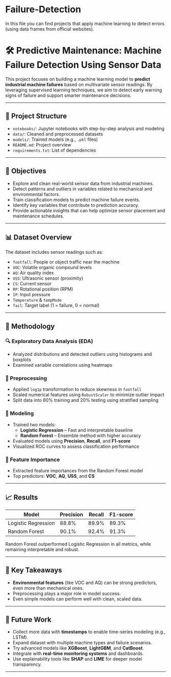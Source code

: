 # Failure-Detection
In this file you can find projects that apply machine learning to detect errors (using data frames from official websites).
# 🛠️ Predictive Maintenance: Machine Failure Detection Using Sensor Data

This project focuses on building a machine learning model to **predict industrial machine failures** based on multivariate sensor readings. By leveraging supervised learning techniques, we aim to detect early warning signs of failure and support smarter maintenance decisions.

---

## 📂 Project Structure

- `notebooks/`: Jupyter notebooks with step-by-step analysis and modeling
- `data/`: Cleaned and preprocessed datasets
- `models/`: Trained models (e.g., `.pkl` files)
- `README.md`: Project overview
- `requirements.txt`: List of dependencies

---

## 🎯 Objectives

- Explore and clean real-world sensor data from industrial machines.
- Detect patterns and outliers in variables related to mechanical and environmental factors.
- Train classification models to predict machine failure events.
- Identify key variables that contribute to prediction accuracy.
- Provide actionable insights that can help optimize sensor placement and maintenance schedules.

---

## 📊 Dataset Overview

The dataset includes sensor readings such as:

- `footfall`: People or object traffic near the machine
- `VOC`: Volatile organic compound levels
- `AQ`: Air quality index
- `USS`: Ultrasonic sensor (proximity)
- `CS`: Current sensor
- `RP`: Rotational position (RPM)
- `IP`: Input pressure
- `Temperature` & `tempMode`
- `fail`: Target label (1 = failure, 0 = normal)

---

## 🧪 Methodology

### 🔍 Exploratory Data Analysis (EDA)
- Analyzed distributions and detected outliers using histograms and boxplots
- Examined variable correlations using heatmaps

### 🧹 Preprocessing
- Applied `log1p` transformation to reduce skewness in `footfall`
- Scaled numerical features using `RobustScaler` to minimize outlier impact
- Split data into 80% training and 20% testing using stratified sampling

### 🤖 Modeling
- Trained two models:
  - **Logistic Regression** – Fast and interpretable baseline
  - **Random Forest** – Ensemble method with higher accuracy
- Evaluated models using **Precision**, **Recall**, and **F1-score**
- Visualized ROC curves to assess classification performance

### 🌟 Feature Importance
- Extracted feature importances from the Random Forest model
- Top predictors: **VOC**, **AQ**, **USS**, and **CS**

---

## 📈 Results

| Model              | Precision | Recall | F1-score |
|-------------------|-----------|--------|----------|
| Logistic Regression | 88.8%    | 89.9%  | 89.3%    |
| Random Forest       | 90.1%    | 92.4%  | 91.3%    |

Random Forest outperformed Logistic Regression in all metrics, while remaining interpretable and robust.

---

## 🧠 Key Takeaways

- **Environmental features** (like VOC and AQ) can be strong predictors, even more than mechanical ones.
- Preprocessing plays a major role in model success.
- Even simple models can perform well with clean, scaled data.

---

## 🚀 Future Work

- Collect more data with **timestamps** to enable time-series modeling (e.g., LSTM).
- Expand dataset with multiple machine types and failure scenarios.
- Try advanced models like **XGBoost**, **LightGBM**, and **CatBoost**.
- Integrate with **real-time monitoring systems** and dashboards.
- Use explainability tools like **SHAP** and **LIME** for deeper model transparency.

---




